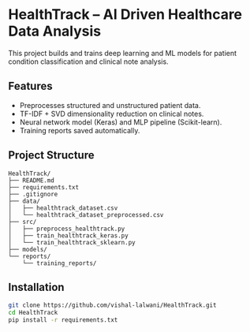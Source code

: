 # HealthTrack – AI Driven Healthcare Data Analysis

This project builds and trains deep learning and ML models for patient condition classification and clinical note analysis.

## Features
- Preprocesses structured and unstructured patient data.
- TF-IDF + SVD dimensionality reduction on clinical notes.
- Neural network model (Keras) and MLP pipeline (Scikit-learn).
- Training reports saved automatically.

## Project Structure
```
HealthTrack/
├── README.md
├── requirements.txt
├── .gitignore
├── data/
│   ├── healthtrack_dataset.csv
│   └── healthtrack_dataset_preprocessed.csv
├── src/
│   ├── preprocess_healthtrack.py
│   ├── train_healthtrack_keras.py
│   └── train_healthtrack_sklearn.py
├── models/
└── reports/
    └── training_reports/
```

## Installation
```bash
git clone https://github.com/vishal-lalwani/HealthTrack.git
cd HealthTrack
pip install -r requirements.txt
